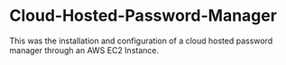 # Cloud-Hosted-Password-Manager
This was the installation and configuration of a cloud hosted password manager through an AWS EC2 Instance.
